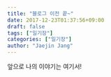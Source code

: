 ```yaml
---
title: "블로그 이전 끝~"
date: 2017-12-23T01:37:56+09:00
draft: false
tags: ["일기장"]
categories: ["일기장"]
author: "Jaejin Jang"
---
```


앞으로 나의 이야기는 여기서!
